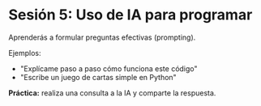# Sesión 5: Uso de IA para programar

Aprenderás a formular preguntas efectivas (prompting).

Ejemplos:
- "Explícame paso a paso cómo funciona este código"
- "Escribe un juego de cartas simple en Python"

**Práctica:** realiza una consulta a la IA y comparte la respuesta.
